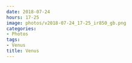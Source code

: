 ```yaml
---
date: 2018-07-24
hours: 17-25
image: photos/v2018-07-24_17-25_ir850_gb.png
categories: 
- Photos 
tags: 
- Venus 
title: Venus
---
```


